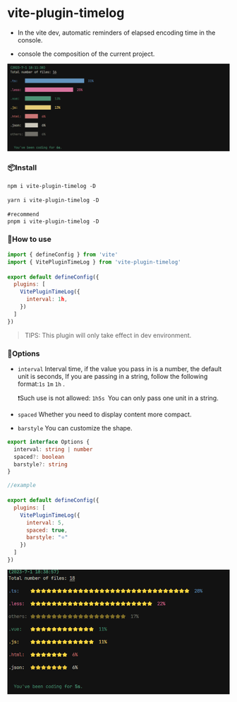 # vite-plugin-timelog

- In the vite dev, automatic reminders of elapsed encoding time in the console.

- console the composition of the current project.

![image](https://github.com/SpacesoulsL/vite-plugin-timelog/blob/main/examples/vite-vue3/images/spaced.png)

### 📦Install

```
npm i vite-plugin-timelog -D

yarn i vite-plugin-timelog -D

#recommend
pnpm i vite-plugin-timelog -D
```



### 🤔How to use

```javascript
import { defineConfig } from 'vite'
import { VitePluginTimeLog } from 'vite-plugin-timelog'

export default defineConfig({
  plugins: [
    VitePluginTimeLog({
      interval: 1h,
    })
  ]
})
```

> TIPS:  This plugin will only take effect in dev environment.



### 🔧Options

- `interval` Interval time, if the value you pass in is a number, the default unit is seconds, If you are passing in a string, follow the following format:`1s`  `1m`  `1h` .

  ❗Such use is not allowed: `1h5s `You can only pass one unit in a string.

- `spaced` Whether you need to display content more compact.

- `barstyle` You can customize the shape.

```typescript
export interface Options {
  interval: string | number
  spaced?: boolean
  barstyle?: string
}
```

```javascript
//example

export default defineConfig({
  plugins: [
    VitePluginTimeLog({
      interval: 5,
      spaced: true,
      barstyle: "⭐"
    })
  ]
})
```
![image](https://github.com/SpacesoulsL/vite-plugin-timelog/blob/main/examples/vite-vue3/images/config.png)


